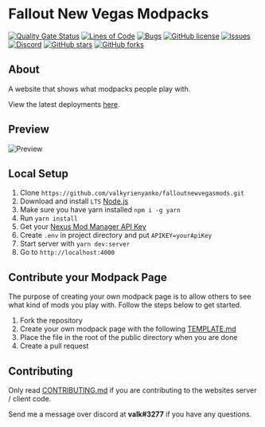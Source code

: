 # Fallout New Vegas Modpacks
[![Quality Gate Status](https://sonarcloud.io/api/project_badges/measure?project=valkyrienyanko_FalloutNewVegasModpacks&metric=alert_status)](https://sonarcloud.io/dashboard?id=valkyrienyanko_FalloutNewVegasModpacks)
[![Lines of Code](https://sonarcloud.io/api/project_badges/measure?project=valkyrienyanko_FalloutNewVegasModpacks&metric=ncloc)](https://sonarcloud.io/dashboard?id=valkyrienyanko_FalloutNewVegasModpacks)
[![Bugs](https://sonarcloud.io/api/project_badges/measure?project=valkyrienyanko_FalloutNewVegasModpacks&metric=bugs)](https://sonarcloud.io/dashboard?id=valkyrienyanko_FalloutNewVegasModpacks)
[![GitHub license](https://img.shields.io/github/license/valkyrienyanko/FalloutNewVegasModpacks?color=brightgreen)](https://github.com/valkyrienyanko/FalloutNewVegasModpacks/blob/master/LICENSE)
[![Issues](https://img.shields.io/github/issues/valkyrienyanko/FalloutNewVegasModpacks)](https://github.com/valkyrienyanko/FalloutNewVegasModpacks/issues)
[![Discord](https://img.shields.io/discord/453710350454620160.svg)](https://discord.gg/thMupbv)
[![GitHub stars](https://img.shields.io/github/stars/valkyrienyanko/FalloutNewVegasModpacks?color=brightgreen)](https://github.com/valkyrienyanko/FalloutNewVegasModpacks/stargazers)
[![GitHub forks](https://img.shields.io/github/forks/valkyrienyanko/FalloutNewVegasModpacks?color=brightgreen)](https://github.com/valkyrienyanko/FalloutNewVegasModpacks/network)

## About
A website that shows what modpacks people play with.

View the latest deployments [here](https://github.com/valkyrienyanko/falloutnewvegasmods/deployments).

## Preview
![Preview](https://i.imgur.com/q7F2QVV.png)

## Local Setup
1. Clone `https://github.com/valkyrienyanko/falloutnewvegasmods.git`
2. Download and install `LTS` [Node.js](https://nodejs.org/en/)
3. Make sure you have yarn installed `npm i -g yarn`
4. Run `yarn install`
5. Get your [Nexus Mod Manager API Key](https://www.nexusmods.com/users/myaccount?tab=api%20access)
6. Create `.env` in project directory and put `APIKEY=yourApiKey`
7. Start server with `yarn dev:server`
8. Go to `http://localhost:4000`

## Contribute your Modpack Page

The purpose of creating your own modpack page is to allow others to see what kind of mods you play with. Follow the steps below to get started.

1. Fork the repository
2. Create your own modpack page with the following [TEMPLATE.md](https://github.com/valkyrienyanko/falloutnewvegasmods/blob/master/TEMPLATE.md)
3. Place the file in the root of the public directory when you are done
4. Create a pull request

## Contributing

Only read [CONTRIBUTING.md](https://github.com/valkyrienyanko/falloutnewvegasmods/blob/master/CONTRIBUTORS.md) if you are contributing to the websites server / client code.

Send me a message over discord at **valk#3277** if you have any questions.
